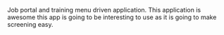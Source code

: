 Job portal and training menu driven application. This application is awesome
this app is going to be interesting to use as it is going to make screening easy.
